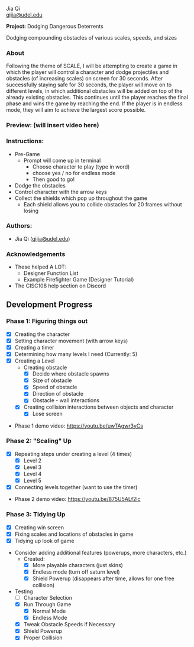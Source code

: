 Jia Qi <br>
qijia@udel.edu

**Project:** Dodging Dangerous Deterrents

Dodging compounding obstacles of various scales, speeds, and sizes

### About
Following the theme of SCALE, I will be attempting to create
a game in which the player will control a character and dodge 
projectiles and obstacles (of increasing scales) on screen for 30 seconds.
After successfully staying safe for 30 seconds, the player will move on to 
different levels, in which additional obstacles will be added on top of the 
already existing obstacles. This continues until the player reaches the final 
phase and wins the game by reaching the end. If the player is in endless mode,
they will aim to achieve the largest score possible. 

### Preview: (will insert video here)

### Instructions:
 - Pre-Game
   - Prompt will come up in terminal
     - Choose character to play (type in word)
     - choose yes / no for endless mode 
     - Then good to go!
 - Dodge the obstacles
 - Control character with the arrow keys 
 - Collect the shields which pop up throughout the game
   - Each shield allows you to collide obstacles for 20 frames without losing

### Authors:
 - Jia Qi (qijia@udel.edu)

### Acknowledgements
 - These helped A LOT:
   - Designer Function List
   - Example Firefighter Game (Designer Tutorial)
 - The CISC108 help section on Discord 

## Development Progress
### Phase 1: Figuring things out
 - [x] Creating the character
 - [x] Setting character movement (with arrow keys)
 - [x] Creating a timer
 - [x] Determining how many levels I need (Currently: 5)
 - [x] Creating a Level
   - Creating obstacle
     - [x] Decide where obstacle spawns
     - [x] Size of obstacle
     - [x] Speed of obstacle
     - [x] Direction of obstacle
     - [x] Obstacle - wall interactions
   - [x] Creating collision interactions between objects and character
     - [x] Lose screen
 - Phase 1 demo video: https://youtu.be/uwTAgwr3yCs

### Phase 2: "Scaling" Up
 - [x] Repeating steps under creating a level (4 times)
   - [x] Level 2
   - [x] Level 3
   - [x] Level 4
   - [x] Level 5
 - [x] Connecting levels together (want to use the timer)
 - Phase 2 demo video: https://youtu.be/875U5ALf2lc

### Phase 3: Tidying Up
 - [x] Creating win screen
 - [x] Fixing scales and locations of obstacles in game
 - [x] Tidying up look of game
 - Consider adding additional features (powerups, more characters, etc.)
   - Created:
     - [x] More playable characters (just skins)
     - [x] Endless mode (turn off saturn level)
     - [x] Shield Powerup (disappears after time, allows for one free collision)
 - Testing
   - [ ] Character Selection
   - [x] Run Through Game
     - [x] Normal Mode
     - [x] Endless Mode
   - [x] Tweak Obstacle Speeds if Necessary
   - [x] Shield Powerup
   - [x] Proper Collision